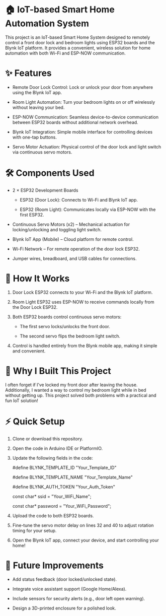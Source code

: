 # 🏠 IoT-based Smart Home Automation System
This project is an IoT-based Smart Home System designed to remotely control a front door lock and bedroom lights using ESP32 boards and the Blynk IoT platform. It provides a convenient, wireless solution for home automation with both Wi-Fi and ESP-NOW communication.

# ✨ Features
* Remote Door Lock Control: Lock or unlock your door from anywhere using the Blynk IoT app.

* Room Light Automation: Turn your bedroom lights on or off wirelessly without leaving your bed.

* ESP-NOW Communication: Seamless device-to-device communication between ESP32 boards without additional network overhead.

* Blynk IoT Integration: Simple mobile interface for controlling devices with one-tap buttons.

* Servo Motor Actuation: Physical control of the door lock and light switch via continuous servo motors.

# 🛠 Components Used
* 2 × ESP32 Development Boards

  * ESP32 (Door Lock): Connects to Wi-Fi and Blynk IoT app.

  * ESP32 (Room Light): Communicates locally via ESP-NOW with the first ESP32.

* Continuous Servo Motors (x2) – Mechanical actuation for locking/unlocking and toggling light switch.

* Blynk IoT App (Mobile) – Cloud platform for remote control.

* Wi-Fi Network – For remote operation of the door lock ESP32.

* Jumper wires, breadboard, and USB cables for connections.

# 🔧 How It Works
1. Door Lock ESP32 connects to your Wi-Fi and the Blynk IoT platform.

2. Room Light ESP32 uses ESP-NOW to receive commands locally from the Door Lock ESP32.

3. Both ESP32 boards control continuous servo motors:

    * The first servo locks/unlocks the front door.

    * The second servo flips the bedroom light switch.

4. Control is handled entirely from the Blynk mobile app, making it simple and convenient.

# 📱 Why I Built This Project
I often forget if I’ve locked my front door after leaving the house. Additionally, I wanted a way to control my bedroom light while in bed without getting up. This project solved both problems with a practical and fun IoT solution!

# ⚡ Quick Setup
1. Clone or download this repository.

2. Open the code in Arduino IDE or PlatformIO.

3. Update the following fields in the code:

    #define BLYNK_TEMPLATE_ID "Your_Template_ID"

    #define BLYNK_TEMPLATE_NAME "Your_Template_Name"

    #define BLYNK_AUTH_TOKEN "Your_Auth_Token"

    const char* ssid = "Your_WiFi_Name";

    const char* password = "Your_WiFi_Password";

4. Upload the code to both ESP32 boards.

5. Fine-tune the servo motor delay on lines 32 and 40 to adjust rotation timing for your setup.

6. Open the Blynk IoT app, connect your device, and start controlling your home!

# 🚀 Future Improvements
* Add status feedback (door locked/unlocked state).

* Integrate voice assistant support (Google Home/Alexa).

* Include sensors for security alerts (e.g., door left open warning).

* Design a 3D-printed enclosure for a polished look.
